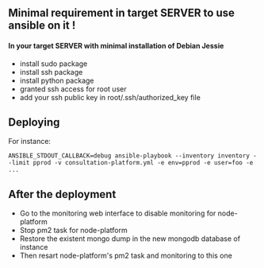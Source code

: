 ## Minimal requirement in target SERVER to use ansible on it !
#### In your target SERVER with minimal installation of Debian Jessie
- install sudo package
- install ssh package
- install python package
- granted ssh access for root user
- add your ssh public key in root/.ssh/authorized_key file

## Deploying
For instance:
```shell
ANSIBLE_STDOUT_CALLBACK=debug ansible-playbook --inventory inventory --limit pprod -v consultation-platform.yml -e env=pprod -e user=foo -e ...
```

## After the deployment
- Go to the monitoring web interface to disable monitoring for node-platform
- Stop pm2 task for node-platform
- Restore the existent mongo dump in the new mongodb database of instance
- Then resart node-platform's pm2 task and monitoring to this one
